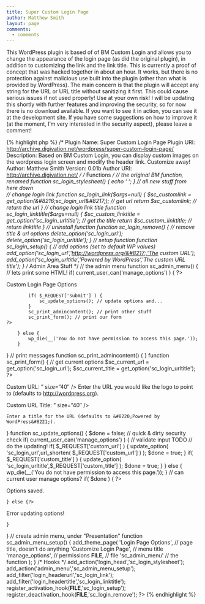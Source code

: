```yaml
---
title: Super Custom Login Page
author: Matthew Smith
layout: page
comments:
  - comments
---
```

This WordPress plugin is based of of BM Custom Login and allows you to change the appearance of the login page (as did the original plugin), in addition to customizing the link and the link title.
This is currently a proof of concept that was hacked together in about an hour. It works, but there is no protection against malicious use built into the plugin (other than what is provided by WordPress). The main concern is that the plugin will accept any string for the URL or URL title without sanitizing it first. This could cause serious issues if not used properly!
Use at your own risk!
I will be updating this shortly with further features and improving the security, so for now there is no download available.
If you want to see it in action, you can see it at the development site.
If you have some suggestions on how to improve it (at the moment, I&#8217;m very interested in the security aspect), please leave a comment!

{% highlight php %}
/*
Plugin Name: Super Custom Login Page
Plugin URI: http://archive.digivation.net/wordpress/super-custom-login-page/
Description: Based on BM Custom Login, you can display custom images on the wordpress login screen and modify the header link. Customize away!
Author: Matthew Smith
Version: 0.01b
Author URI: http://archive.digivation.net/
*/ 
/*
	Functions
*/
// the original BM function, renamed
function sc_login_stylesheet() {
	echo &#8216;
&#8216;;
}
// all new stuff from here down  
// change login link
function sc_login_link($args=null) {
	$sc_customlink = get_option(&#8216;sc_login_url&#8217;);	// get url
	return $sc_customlink;	// return the url
}
// change login link title
function sc_login_linktitle($args=null) {
	$sc_custom_linktitle = get_option(&#8216;sc_login_urltitle&#8217;);	// get the title
	return $sc_custom_linktitle; // return linktitle
}
// uninstall function
function sc_login_remove() {
	// remove title &#038; url options
	delete_option(&#8216;sc_login_url&#8217;);
	delete_option(&#8216;sc_login_urltitle&#8217;);
}
// setup function
function sc_login_setup() {
	// add options (set to default WP values)
	add_option(&#8216;sc_login_url&#8217;,'http://wordpress.org/&#8217;,'The custom URL&#8217;);
	add_option(&#8216;sc_login_urltitle&#8217;,'Powered by WordPress&#8217;,'The custom URL title&#8217;);
}
/*
	Admin Area Stuff
*/
// the admin menu
function sc_admin_menu() {
	// lets print some HTML!
	if( current_user_can(&#8216;manage_options&#8217;) ) {
	?>

Custom Login Page Options
 
			if( $_REQUEST['submit'] ) {
				sc_update_options(); // update options and...
			}
			sc_print_admincontent(); // print other stuff
			sc_print_form(); // print our form
	?>	
 
		} else {
			wp_die(__('You do not have permission to access this page.'));
		}
}
// print messages
function sc_print_admincontent() {
}
function sc_print_form() {
	// get current options
	$sc_current_url = get_option('sc_login_url');
	$sc_current_title = get_option('sc_login_urltitle');
	?>



Custom URL:
&#8221; size=&#8221;40&#8243; />
	Enter the URL you would like the logo to point to (defaults to http://wordpress.org).
	


Custom URL Title:
&#8221; size=&#8221;40&#8243; />
	
	Enter a title for the URL (defaults to &#8220;Powered by WordPress&#8221;).





}
function sc_update_options() {
	$done = false;
	// quick &#038; dirty security check
	if( current_user_can('manage_options') ) {
		// validate input TODO
		// do the updating!
		if( $_REQUEST['custom_url'] ) {
			update_option( 'sc_login_url',url_shorten( $_REQUEST['custom_url'] ) );
			$done = true;
		}
		if( $_REQUEST['custom_title'] ) {
			update_option( 'sc_login_urltitle',$_REQUEST['custom_title'] );
			$done = true;
		}
	} else {
		wp_die(__('You do not have permission to access this page.'));
	} // can current user manage options?
	if( $done ) { ?>

Options saved.


	} else {?>

Error updating options!


	}
}
// create admin menu, under "Presentation"
function sc_admin_menu_setup() {
	add_theme_page(
						'Login Page Options',	// page title, doesn't do anything
						'Customize Login Page',	// menu title
						'manage_options',	// permissions
						__FILE__,	// file
						'sc_admin_menu'	// the function
					);
}
/*
	Hooks
*/
add_action('login_head','sc_login_stylesheet');
add_action('admin_menu','sc_admin_menu_setup');
add_filter('login_headerurl','sc_login_link');
add_filter('login_headertitle','sc_login_linktitle');
register_activation_hook(__FILE__,'sc_login_setup');
register_deactivation_hook(__FILE__,'sc_login_remove');
?>
{% endhighlight %}
